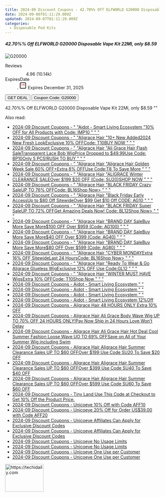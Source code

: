 ```yaml
---
title: 2024-09 Discount Coupons - 42.70%% Off ELFWORLD G20000 Disposable Vape Kit 22Ml, only $8.59 | Vapesourcing Electronics Co.,Ltd.
date: 2024-09-06T01:11:29.009Z
updated: 2024-09-07T01:11:29.009Z
categories:
  - Disposable Pod Kits
---
```



<div class="max-w-4xl mx-auto grid grid-cols-1 lg:max-w-5xl lg:gap-x-20 lg:grid-cols-2">
  <div class="relative p-3 col-start-1 row-start-1 flex flex-col-reverse rounded-lg bg-gradient-to-t from-black/75 via-black/0 sm:bg-none sm:row-start-2 sm:p-0 lg:row-start-1">
    <h5 class="mt-1 text-lg font-semibold text-white sm:text-slate-900 md:text-2xl dark:sm:text-white">42.70%% Off ELFWORLD G20000 Disposable Vape Kit 22Ml, only $8.59</h5>
  </div>
  
  <div class="col-start-1 col-end-3 row-start-1 grid gap-4 sm:mb-6 sm:grid-cols-4 lg:col-start-2 lg:row-span-6 lg:row-end-6 lg:mb-0 lg:gap-6">
      <img src="&quot;https://static.shareasale.com/image/90958/deal/ELFWORLDG20000DisposableVapeKit22ml.png&quot;" onClick="javascript:window.open(decodeURIComponent('%22https%3A%2F%2Fwww.shareasale.com%2Fu.cfm%3Fd%3D1108208%26m%3D90958%26u%3D4338022%22'), '_blank');void(0);" alt="G20000" class="h-60 w-full rounded-lg object-cover sm:col-span-2 sm:h-52 lg:col-span-full" loading="lazy" />
    
  </div>
  <dl class="row-start-2 mt-4 flex items-center text-xs font-medium sm:row-start-3 sm:mt-1 md:mt-2.5 lg:row-start-2">
    <dt class="sr-only">Reviews</dt>
    <dd class="flex items-center text-indigo-600 dark:text-indigo-400">
      <svg width="24" height="24" fill="none" aria-hidden="true" class="mr-1 stroke-current dark:stroke-indigo-500">
        <path d="m12 5 2 5h5l-4 4 2.103 5L12 16l-5.103 3L9 14l-4-4h5l2-5Z" stroke-width="2" stroke-linecap="round" stroke-linejoin="round" />
      </svg>
      <span>4.96 <span class="font-normal text-slate-400">(10.14k)</span></span>
    </dd>
    <dt class="sr-only">ExpiresDate</dt>
    <dd class="flex items-center">
      <svg width="2" height="2" aria-hidden="true" fill="currentColor" class="mx-3 text-slate-300">
        <circle cx="1" cy="1" r="1" />
      </svg>
      <svg width="24" height="24" viewBox="0 0 24 24" fill="none" stroke="currentColor" stroke-width="2">
        <rect x="3" y="3" width="18" height="18" rx="2" fill="#fff" />
        <path d="M6 10L18 10" stroke="red" stroke-width="2" fill="none" />
        <path d="M10 6L10 18" stroke="#fff" stroke-width="2" fill="none" />
      </svg>
      Expires December 31, 2025    </dd>
  </dl>
  <div class="col-start-1 row-start-3 mt-4 self-center sm:col-start-2 sm:row-span-2 sm:row-start-2 sm:mt-0 lg:col-start-1 lg:row-start-3 lg:row-end-4 lg:mt-6">
    <button type="button" onClick="javascript:window.open(decodeURIComponent('%22https%3A%2F%2Fwww.shareasale.com%2Fu.cfm%3Fd%3D1108208%26m%3D90958%26u%3D4338022%22'), '_blank');void(0);" class="rounded-lg bg-red-600 px-3 py-2 text-sm font-medium leading-6 text-white">GET DEAL</button>
    <button type="button" onClick="javascript:window.open(decodeURIComponent('%22https%3A%2F%2Fwww.shareasale.com%2Fu.cfm%3Fd%3D1108208%26m%3D90958%26u%3D4338022%22'), '_blank');void(0);" class="border-dashed border-2 border-indigo-600 bg-green-100 text-sm leading-6 font-medium py-2 px-3 rounded-lg">Coupon Code: G20000</button>
  </div>
  <p class="col-start-1 mt-4 text-sm leading-6 sm:col-span-2 lg:col-span-1 lg:row-start-4 lg:mt-6 dark:text-slate-400">
    42.70%% Off ELFWORLD G20000 Disposable Vape Kit 22Ml, only $8.59 
""  </p>
</div>
<span class="atpl-alsoreadstyle">Also read:</span>
<div><ul>
<li><a href="https://coupons.techidaily.com/coupon-1723327-app-19576-impact/"><u>2024-09 Discount Coupons - " "Aidot - Smart Living Ecosystem "10% OFF for All Products with Code: IMP10 " " "</u></a></li>
<li><a href="https://coupons.techidaily.com/coupon-1925454-app-19272-impact/"><u>2024-09 Discount Coupons - " "Aligrace Hair "10+ New Added2024 New Fresh LookExclusive 10% OFFCode: T10BUY NOW " " "</u></a></li>
<li><a href="https://coupons.techidaily.com/coupon-1709188-app-19272-impact/"><u>2024-09 Discount Coupons - " "Aligrace Hair "Ali Grace Hair Flash SaleTransparent Lace Bob WigPrice Dropped to $49.99Use Code: BP10Only 5 PCS!RUSH TO BUY " " "</u></a></li>
<li><a href="https://coupons.techidaily.com/coupon-1821156-app-19272-impact/"><u>2024-09 Discount Coupons - " "Aligrace Hair "Aligrace Hair Golden Week Sale 60% OFF+Extra 8% OFFUse Code:T8 To Save More " " "</u></a></li>
<li><a href="https://coupons.techidaily.com/coupon-1938659-app-19272-impact/"><u>2024-09 Discount Coupons - " "Aligrace Hair "ALIGRACE Winter CLEARANCE SALEOver $199 $20 OFF (Code: SU20)SHOP NOW " " "</u></a></li>
<li><a href="https://coupons.techidaily.com/coupon-1885900-app-19272-impact/"><u>2024-09 Discount Coupons - " "Aligrace Hair "BLACK FRIDAY Crazy SaleUP TO 76% OFFCode: BL16Shop Now> " " "</u></a></li>
<li><a href="https://coupons.techidaily.com/coupon-1868452-app-19272-impact/"><u>2024-09 Discount Coupons - " "Aligrace Hair "Black Friday Early AccessUp to $80 Off SitewideOver $99 Get $10 Off CODE: AG10 " " "</u></a></li>
<li><a href="https://coupons.techidaily.com/coupon-1885987-app-19272-impact/"><u>2024-09 Discount Coupons - " "Aligrace Hair "BLACK FRIDAY Super SaleUP TO 72% OFFGet Amazing Deals Now! Code: BL12Shop Now> " " "</u></a></li>
<li><a href="https://coupons.techidaily.com/coupon-1726536-app-19272-impact/"><u>2024-09 Discount Coupons - " "Aligrace Hair "BRAND DAY SaleBuy More Save More$100 OFF Over $959 (Code: AG100) " " "</u></a></li>
<li><a href="https://coupons.techidaily.com/coupon-1868453-app-19272-impact/"><u>2024-09 Discount Coupons - " "Aligrace Hair "BRAND DAY SaleBuy More Save More$40 OFF Over $399 (Code: AG40) " " "</u></a></li>
<li><a href="https://coupons.techidaily.com/coupon-1868454-app-19272-impact/"><u>2024-09 Discount Coupons - " "Aligrace Hair "BRAND DAY SaleBuy More Save More$80 OFF Over $599 (Code: AG80) " " "</u></a></li>
<li><a href="https://coupons.techidaily.com/coupon-1885901-app-19272-impact/"><u>2024-09 Discount Coupons - " "Aligrace Hair "CYBER MONDAYExtra 16% OFF SitewideLast 24 HoursCode: BL16Shop Now> " " "</u></a></li>
<li><a href="https://coupons.techidaily.com/coupon-1781349-app-19272-impact/"><u>2024-09 Discount Coupons - " "Aligrace Hair "Ready To Wear & Go Aligrace Glueless WigExclusive 12% OFF Use Code:GL12 " " "</u></a></li>
<li><a href="https://coupons.techidaily.com/coupon-1896484-app-19272-impact/"><u>2024-09 Discount Coupons - " "Aligrace Hair "WINTER MUST HAVE WigsExtra 10% OFFCode: T10Shop Now " " "</u></a></li>
<li><a href="https://coupons.techidaily.com/coupon-1740051-app-19576-impact/"><u>2024-09 Discount Coupons - Aidot - Smart Living Ecosystem " "</u></a></li>
<li><a href="https://coupons.techidaily.com/coupon-1741405-app-19576-impact/"><u>2024-09 Discount Coupons - Aidot - Smart Living Ecosystem " "</u></a></li>
<li><a href="https://coupons.techidaily.com/coupon-1741407-app-19576-impact/"><u>2024-09 Discount Coupons - Aidot - Smart Living Ecosystem " "</u></a></li>
<li><a href="https://coupons.techidaily.com/coupon-1808696-app-19576-impact/"><u>2024-09 Discount Coupons - Aidot - Smart Living Ecosystem 12%Off</u></a></li>
<li><a href="https://coupons.techidaily.com/coupon-1880918-app-19272-impact/"><u>2024-09 Discount Coupons - Aligrace Hair 48 HOURS ONLY Extra 10% OFF</u></a></li>
<li><a href="https://coupons.techidaily.com/coupon-1705007-app-19272-impact/"><u>2024-09 Discount Coupons - Aligrace Hair Ali Grace Body Wave Wig UP TO 70% OFF 24 HOURS ONLY!Pay Now Ship in 24 Hours Love Won’t Delay</u></a></li>
<li><a href="https://coupons.techidaily.com/coupon-1702840-app-19272-impact/"><u>2024-09 Discount Coupons - Aligrace Hair Ali Grace Hair Hot Deal Cool Summer Fashion Loose Wave UO TO 69% OFFSave on All of Your Summer Wig,including Swim</u></a></li>
<li><a href="https://coupons.techidaily.com/coupon-1802230-app-19272-impact/"><u>2024-09 Discount Coupons - Aligrace Hair Aligrace Hair Summer Clearance Sales UP TO $60 OFFOver $199 Use Code SU20 To Save $20 OFF</u></a></li>
<li><a href="https://coupons.techidaily.com/coupon-1802231-app-19272-impact/"><u>2024-09 Discount Coupons - Aligrace Hair Aligrace Hair Summer Clearance Sales UP TO $60 OFFOver $399 Use Code SU40 To Save $40 OFF</u></a></li>
<li><a href="https://coupons.techidaily.com/coupon-1802232-app-19272-impact/"><u>2024-09 Discount Coupons - Aligrace Hair Aligrace Hair Summer Clearance Sales UP TO $60 OFFOver $599 Use Code SU60 To Save $60 OFF</u></a></li>
<li><a href="https://coupons.techidaily.com/coupon-1788926-app-19135-impact/"><u>2024-09 Discount Coupons - Tiny Land Use This Code at Checkout to Get 10% Off the Product Price.</u></a></li>
<li><a href="https://coupons.techidaily.com/coupon-1873461-app-18498-impact/"><u>2024-09 Discount Coupons - Unicoeye 10% Off with Code AFF10</u></a></li>
<li><a href="https://coupons.techidaily.com/coupon-1873462-app-18498-impact/"><u>2024-09 Discount Coupons - Unicoeye 20% Off for Order US$39.00 with Code AFF20</u></a></li>
<li><a href="https://coupons.techidaily.com/coupon-2008225-app-18498-impact/"><u>2024-09 Discount Coupons - Unicoeye Affiliates Can Apply for Exclusive Discount Codes</u></a></li>
<li><a href="https://coupons.techidaily.com/coupon-2008226-app-18498-impact/"><u>2024-09 Discount Coupons - Unicoeye Affiliates Can Apply for Exclusive Discount Codes</u></a></li>
<li><a href="https://coupons.techidaily.com/coupon-1982626-app-18498-impact/"><u>2024-09 Discount Coupons - Unicoeye No Usage Limits</u></a></li>
<li><a href="https://coupons.techidaily.com/coupon-1982627-app-18498-impact/"><u>2024-09 Discount Coupons - Unicoeye No Usage Limits</u></a></li>
<li><a href="https://coupons.techidaily.com/coupon-1982625-app-18498-impact/"><u>2024-09 Discount Coupons - Unicoeye One Use per Customer</u></a></li>
<li><a href="https://coupons.techidaily.com/coupon-1982628-app-18498-impact/"><u>2024-09 Discount Coupons - Unicoeye One Use per Customer</u></a></li>
</ul></div>

<ins class="adsbygoogle"
      style="display:block"
      data-ad-client="ca-pub-7571918770474297"
      data-ad-slot="8358498916"
      data-ad-format="auto"
      data-full-width-responsive="true"></ins>
<!-- affiliate ads begin -->
<a href="https://25home.pxf.io/c/5597632/2123468/16836" target="_top" id="2123468">
  <img src="//a.impactradius-go.com/display-ad/16836-2123468" border="0" alt="https://techidaily.com" width="125" height="90"/>
</a>
<img height="0" width="0" src="https://25home.pxf.io/i/5597632/2123468/16836" style="position:absolute;visibility:hidden;" border="0" />
<!-- affiliate ads end -->